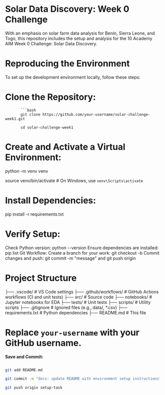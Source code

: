 # Solar Data Discovery: Week 0 Challenge

With an emphasis on solar farm data analysis for Benin, Sierra Leone, and Togo, this repository includes the setup and analysis for the 10 Academy AIM Week 0 Challenge: Solar Data Discovery.

# Reproducing the Environment

To set up the development environment locally, follow these steps:

# Clone the Repository:

           ```bash
           git clone https://github.com/your-username/solar-challenge-week1.git

           cd solar-challenge-week1

# Create and Activate a Virtual Environment: 

python -m venv venv

source venv/bin/activate  # On Windows, use `venv\Scripts\activate`

# Install Dependencies: 

pip install -r requirements.txt

# Verify Setup:
Check Python version: python --version
Ensure dependencies are installed: pip list
Git Workflow:
Create a branch for your work: git checkout -b <branch-name>
Commit changes and push: git commit -m "message" and git push origin <branch-name>

# Project Structure

├── .vscode/                # VS Code settings
├── .github/workflows/      # GitHub Actions workflows (CI and unit tests)
├── src/                    # Source code
├── notebooks/              # Jupyter notebooks for EDA
├── tests/                  # Unit tests
├── scripts/                # Utility scripts
├── .gitignore              # Ignored files (e.g., data/, *.csv)
├── requirements.txt        # Python dependencies
├── README.md               # This file

# Replace `your-username` with your GitHub username.

**Save and Commit:**

```bash

git add README.md

git commit -m "docs: update README with environment setup instructions"

git push origin setup-task

